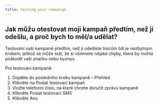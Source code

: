```yaml
---
title: Testing your campaign 
---
```


## Jak můžu otestovat moji kampaň předtím, než ji odešlu, a proč bych to měl/a udělat?
Testování vaší kampaně předtím, než ji odešlete tisícům lidí je nezbytným krokem, jelikož se může stát, že si všimnete nějaké chyby, která by mohla poškodit vaši značku nebo byznys.

Pro testování kampaně:
1.	Dojděte do posledního kroku kampaně – Přehled
2.	Klikněte na Poslat testovací kampaň
3.	Vložte telefonní číslo, na které chcete doručit zprávu kampaně
4.	Klikněte Poslat testovací SMS
5.	Klikněte Ano

